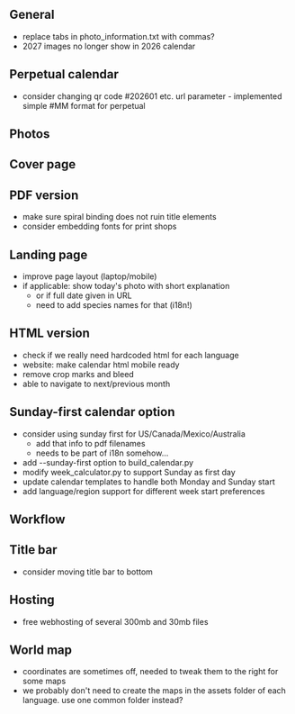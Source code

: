 ## General
+ replace tabs in photo_information.txt with commas?
+ 2027 images no longer show in 2026 calendar

## Perpetual calendar
+ consider changing qr code #202601 etc. url parameter - implemented simple #MM format for perpetual

## Photos

## Cover page

## PDF version
+ make sure spiral binding does not ruin title elements
+ consider embedding fonts for print shops

## Landing page
+ improve page layout (laptop/mobile)
+ if applicable: show today's photo with short explanation
  + or if full date given in URL
  + need to add species names for that (i18n!)

## HTML version
+ check if we really need hardcoded html for each language
+ website: make calendar html mobile ready
+ remove crop marks and bleed
+ able to navigate to next/previous month

## Sunday-first calendar option
+ consider using sunday first for US/Canada/Mexico/Australia
  + add that info to pdf filenames
  + needs to be part of i18n somehow…
+ add --sunday-first option to build_calendar.py
+ modify week_calculator.py to support Sunday as first day
+ update calendar templates to handle both Monday and Sunday start
+ add language/region support for different week start preferences

## Workflow

## Title bar
+ consider moving title bar to bottom

## Hosting
+ free webhosting of several 300mb and 30mb files

## World map
+ coordinates are sometimes off, needed to tweak them to the right for some maps
+ we probably don't need to create the maps in the assets folder of each language. use one common folder instead?
